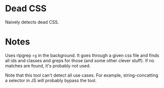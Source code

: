 # Dead CSS

Naively detects dead CSS.


# Notes

Uses ripgrep `rg` in the background. It goes through a given css file and finds all ids and classes and greps for those (and some other clever stuff). If no matches are found, it's probably not used.

Note that this tool can't detect all use cases. For example, string-concatting a selector in JS will probably bypass the tool.

